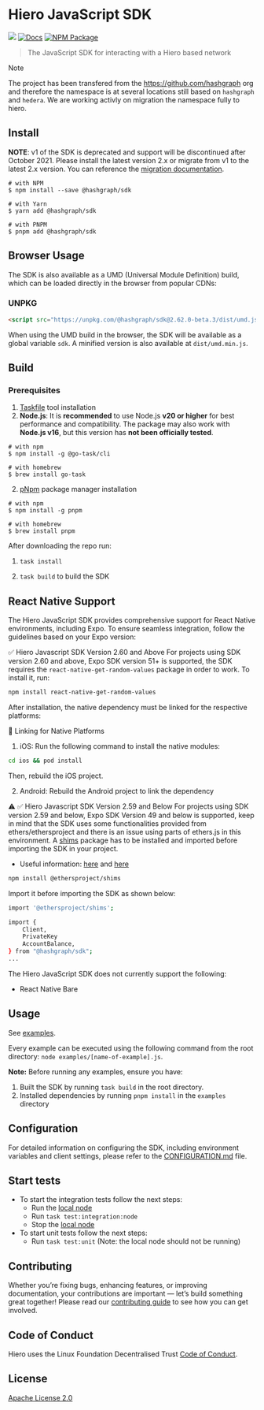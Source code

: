 # Hiero JavaScript SDK

[![](https://img.shields.io/discord/373889138199494658)](https://discord.com/channels/373889138199494658/616725732650909710)
[![Docs](https://img.shields.io/badge/docs-%F0%9F%93%84-blue)](https://docs.hedera.com/hedera/getting-started/environment-set-up)
[![NPM Package](https://img.shields.io/npm/v/@hashgraph/sdk.svg)](https://www.npmjs.org/package/@hashgraph/sdk)

> The JavaScript SDK for interacting with a Hiero based network

> [!NOTE]  
> The project has been transfered from the https://github.com/hashgraph org and therefore the namespace is at several locations still based on `hashgraph` and `hedera`.
> We are working activly on migration the namespace fully to hiero.

## Install

**NOTE**: v1 of the SDK is deprecated and support will be discontinued after October 2021. Please install the latest version 2.x or migrate from v1 to the latest 2.x version. You can reference the [migration documentation](/MIGRATING_V1.md).

```
# with NPM
$ npm install --save @hashgraph/sdk

# with Yarn
$ yarn add @hashgraph/sdk

# with PNPM
$ pnpm add @hashgraph/sdk
```

## Browser Usage

The SDK is also available as a UMD (Universal Module Definition) build, which can be loaded directly in the browser from popular CDNs:

### UNPKG

```html
<script src="https://unpkg.com/@hashgraph/sdk@2.62.0-beta.3/dist/umd.js"></script>
```

When using the UMD build in the browser, the SDK will be available as a global variable `sdk`. A minified version is also available at `dist/umd.min.js`.

## Build

### Prerequisites

1. [Taskfile](https://taskfile.dev/) tool installation
2. **Node.js**: It is **recommended** to use Node.js **v20 or higher** for best performance and compatibility. The package may also work with **Node.js v16**, but this version has **not been officially tested**.

```
# with npm
$ npm install -g @go-task/cli

# with homebrew
$ brew install go-task
```

2. [pNpm](https://pnpm.io/) package manager installation

```
# with npm
$ npm install -g pnpm

# with homebrew
$ brew install pnpm
```

After downloading the repo run:

1. `task install`

2. `task build` to build the SDK

## React Native Support

The Hiero JavaScript SDK provides comprehensive support for React Native environments, including Expo. To ensure seamless integration, follow the guidelines based on your Expo version:

✅ Hiero Javascript SDK Version 2.60 and Above
For projects using SDK version 2.60 and above, Expo SDK version 51+ is supported, the SDK requires the `react-native-get-random-values` package in order to work.
To install it, run:

```bash
npm install react-native-get-random-values
```

After installation, the native dependency must be linked for the respective platforms:

🔗 Linking for Native Platforms

1. iOS:
   Run the following command to install the native modules:

```bash
cd ios && pod install
```

Then, rebuild the iOS project.

2. Android:
   Rebuild the Android project to link the dependency

⚠️ ✅ Hiero Javascript SDK Version 2.59 and Below
For projects using SDK version 2.59 and below, Expo SDK Version 49 and below is supported, keep in mind that the SDK uses some functionalities provided from ethers/ethersproject and there is an issue using parts of ethers.js in this environment. A [shims](https://www.npmjs.com/package/@ethersproject/shims) package has to be installed and imported before importing the SDK in your project.

-   Useful information: [here](https://github.com/ethers-io/ethers.js/discussions/3652) and [here](https://docs.ethers.org/v5/cookbook/react-native/)

```bash
npm install @ethersproject/shims
```

Import it before importing the SDK as shown below:

```bash
import '@ethersproject/shims';

import {
    Client,
    PrivateKey
    AccountBalance,
} from "@hashgraph/sdk";
...
```

The Hiero JavaScript SDK does not currently support the following:

-   React Native Bare

## Usage

See [examples](./examples).

Every example can be executed using the following command from the root directory: `node examples/[name-of-example].js`.

**Note:** Before running any examples, ensure you have:

1. Built the SDK by running `task build` in the root directory.
2. Installed dependencies by running `pnpm install` in the `examples` directory

## Configuration

For detailed information on configuring the SDK, including environment variables and client settings, please refer to the [CONFIGURATION.md](CONFIGURATION.md) file.

## Start tests

* To start the integration tests follow the next steps:
    - Run the [local node](https://github.com/hiero-ledger/hiero-local-node)
    - Run `task test:integration:node`
    - Stop the [local node](https://github.com/hiero-ledger/hiero-local-node)
* To start unit tests follow the next steps:
    - Run `task test:unit` (Note: the local node should not be running)

## Contributing

Whether you’re fixing bugs, enhancing features, or improving documentation, your contributions are important — let’s build something great together!
Please read our [contributing guide](https://github.com/hiero-ledger/.github/blob/main/CONTRIBUTING.md) to see how you can get involved.

## Code of Conduct

Hiero uses the Linux Foundation Decentralised Trust [Code of Conduct](https://www.lfdecentralizedtrust.org/code-of-conduct).

## License

[Apache License 2.0](LICENSE)
